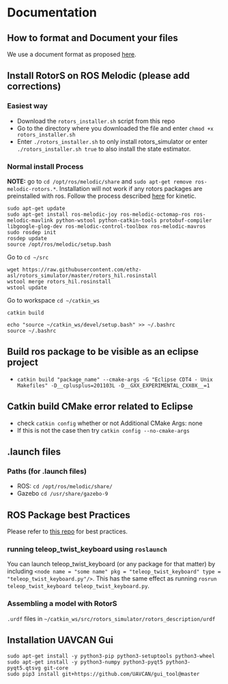 # Documentation

## How to format and Document your files
We use a document format as proposed [here](http://www.edparrish.net/common/cppdoc.html).

## Install RotorS on ROS Melodic (please add corrections)

### Easiest way
- Download the ```rotors_installer.sh``` script from this repo
- Go to the directory where you downloaded the file and enter ```chmod +x rotors_installer.sh```
- Enter ```./rotors_installer.sh``` to only install rotors_simulator or enter ```./rotors_installer.sh true``` to also install the state estimator.

### Normal install Process
**NOTE:** go to ```cd /opt/ros/melodic/share``` and ```sudo apt-get remove ros-melodic-rotors.*```. Installation will not work if any rotors packages are preinstalled with ros.
Follow the process described [here](https://github.com/ethz-asl/rotors_simulator) for kinetic.
```
sudo apt-get update
sudo apt-get install ros-melodic-joy ros-melodic-octomap-ros ros-melodic-mavlink python-wstool python-catkin-tools protobuf-compiler libgoogle-glog-dev ros-melodic-control-toolbox ros-melodic-mavros
sudo rosdep init
rosdep update
source /opt/ros/melodic/setup.bash
```
Go to ```cd ~/src```
```
wget https://raw.githubusercontent.com/ethz-asl/rotors_simulator/master/rotors_hil.rosinstall
wstool merge rotors_hil.rosinstall
wstool update
```
Go to workspace ```cd ~/catkin_ws```   

```catkin build```

```
echo "source ~/catkin_ws/devel/setup.bash" >> ~/.bashrc
source ~/.bashrc
```

## Build ros package to be visible as an eclipse project
- ```catkin build "package_name" --cmake-args -G "Eclipse CDT4 - Unix Makefiles" -D__cplusplus=201103L -D__GXX_EXPERIMENTAL_CXX0X__=1```

## Catkin build CMake error related to Eclipse
- check ```catkin config``` whether or not Additional CMake Args: none
- If this is not the case then try ```catkin config --no-cmake-args```


## .launch files
### Paths (for .launch files)
- ROS: ```cd /opt/ros/melodic/share/```
- Gazebo ```cd /usr/share/gazebo-9```


## ROS Package best Practices
Please refer to [this repo](https://github.com/leggedrobotics/ros_best_practices) for best practices.

### running teleop_twist_keyboard using ```roslaunch```
You can launch teleop_twist_keyboard (or any package for that matter) by including ```<node name = "some name" pkg = "teleop_twist_keyboard" type = "teleop_twist_keyboard.py"/>```. This has the same effect as running ```rosrun teleop_twist_keyboard teleop_twist_keyboard.py```.

### Assembling a model with RotorS
`.urdf` files in `~/catkin_ws/src/rotors_simulator/rotors_description/urdf`


## Installation UAVCAN Gui
```
sudo apt-get install -y python3-pip python3-setuptools python3-wheel
sudo apt-get install -y python3-numpy python3-pyqt5 python3-pyqt5.qtsvg git-core
sudo pip3 install git+https://github.com/UAVCAN/gui_tool@master
```

